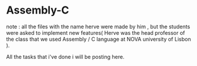 # Assembly-C

note : all the files with the name herve were made by him , but the students were asked to implement new features( Herve was the head professor of the class that we used Assembly / C language at NOVA university of Lisbon ).

All the tasks that i've done i will be posting here.
